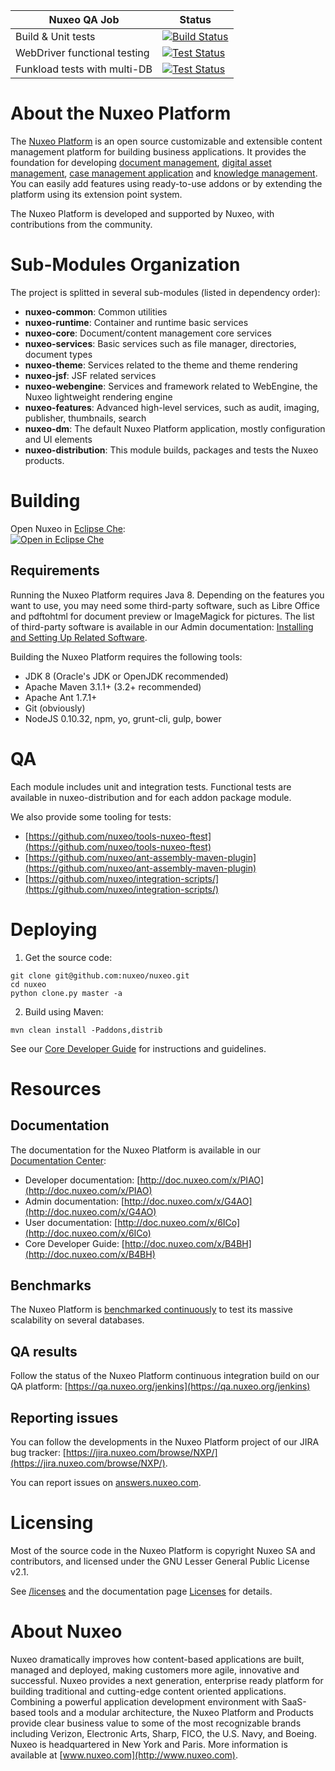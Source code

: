 
| Nuxeo QA Job | Status | 
|-----|--------|
| Build & Unit tests | [![Build Status](https://qa.nuxeo.org/jenkins/buildStatus/icon?job=master/nuxeo-master)](https://qa.nuxeo.org/jenkins/job/master/job/nuxeo-master)|
| WebDriver functional testing | [![Test Status](https://qa.nuxeo.org/jenkins/buildStatus/icon?job=master/FT-nuxeo-master-webdriver-cap-tomcat)](https://qa.nuxeo.org/jenkins/job/master/job/FT-nuxeo-master-webdriver-cap-tomcat)
|Funkload tests with multi-DB |[![Test Status](https://qa.nuxeo.org/jenkins/buildStatus/icon?job=master/FT-nuxeo-master-funkload-cap-tomcat-multidb)](https://qa.nuxeo.org/jenkins/job/master/job/FT-nuxeo-master-funkload-cap-tomcat-multidb)


# About the Nuxeo Platform


The [Nuxeo Platform](http://www.nuxeo.com/products/content-management-platform/) is an open source customizable and extensible content management platform for building business applications. It provides the foundation for developing [document management](http://www.nuxeo.com/solutions/document-management/), [digital asset management](http://www.nuxeo.com/solutions/digital-asset-management/), [case management application](http://www.nuxeo.com/solutions/case-management/) and [knowledge management](http://www.nuxeo.com/solutions/advanced-knowledge-base/). You can easily add features using ready-to-use addons or by extending the platform using its extension point system.

The Nuxeo Platform is developed and supported by Nuxeo, with contributions from the community.

# Sub-Modules Organization

The project is splitted in several sub-modules (listed in dependency order):

* **nuxeo-common**:
Common utilities
* **nuxeo-runtime**:
Container and runtime basic services
* **nuxeo-core**:
Document/content management core services
* **nuxeo-services**:
Basic services such as file manager, directories, document types
* **nuxeo-theme**:
Services related to the theme and theme rendering
* **nuxeo-jsf**:
JSF related services
* **nuxeo-webengine**:
Services and framework related to WebEngine, the Nuxeo lightweight rendering engine
* **nuxeo-features**:
Advanced high-level services, such as audit, imaging, publisher, thumbnails, search
* **nuxeo-dm**:
The default Nuxeo Platform application, mostly configuration and UI elements
* **nuxeo-distribution**:
This module builds, packages and tests the Nuxeo products.

# Building

Open Nuxeo in [Eclipse Che](https://www.eclipse.org/che/):  
[![Open in Eclipse Che](http://beta.codenvy.com/factory/resources/codenvy-contribute.svg)](https://beta.codenvy.com/f?id=r3pbh9wv7tjvbws7)

## Requirements

Running the Nuxeo Platform requires Java 8.
Depending on the features you want to use, you may need some third-party software, such as Libre Office and pdftohtml for document preview or ImageMagick for pictures. The list of third-party software is available in our Admin documentation: [Installing and Setting Up Related Software](http://doc.nuxeo.com/x/zgJc).

Building the Nuxeo Platform requires the following tools:

* JDK 8 (Oracle's JDK or OpenJDK recommended)
* Apache Maven 3.1.1+ (3.2+ recommended)
* Apache Ant 1.7.1+
* Git (obviously)
* NodeJS 0.10.32, npm, yo, grunt-cli, gulp, bower

# QA

Each module includes unit and integration tests. Functional tests are available in nuxeo-distribution and for each addon package module.

We also provide some tooling for tests:

* [https://github.com/nuxeo/tools-nuxeo-ftest](https://github.com/nuxeo/tools-nuxeo-ftest)
* [https://github.com/nuxeo/ant-assembly-maven-plugin](https://github.com/nuxeo/ant-assembly-maven-plugin)
* [https://github.com/nuxeo/integration-scripts/](https://github.com/nuxeo/integration-scripts/)

# Deploying

1. Get the source code:
```
git clone git@github.com:nuxeo/nuxeo.git
cd nuxeo
python clone.py master -a
```
2. Build using Maven:
```
mvn clean install -Paddons,distrib
```

See our [Core Developer Guide](http://doc.nuxeo.com/x/B4BH) for instructions and guidelines.

# Resources

## Documentation

The documentation for the Nuxeo Platform is available in our [Documentation Center](http://doc.nuxeo.com):

* Developer documentation: [http://doc.nuxeo.com/x/PIAO](http://doc.nuxeo.com/x/PIAO)
* Admin documentation: [http://doc.nuxeo.com/x/G4AO](http://doc.nuxeo.com/x/G4AO)
* User documentation: [http://doc.nuxeo.com/x/6ICo](http://doc.nuxeo.com/x/6ICo)
* Core Developer Guide: [http://doc.nuxeo.com/x/B4BH](http://doc.nuxeo.com/x/B4BH)

## Benchmarks

The Nuxeo Platform is [benchmarked continuously](https://benchmarks.nuxeo.com/) to test its massive scalability on several databases.

## QA results

Follow the status of the Nuxeo Platform continuous integration build on our QA platform: [https://qa.nuxeo.org/jenkins](https://qa.nuxeo.org/jenkins)

## Reporting issues

You can follow the developments in the Nuxeo Platform project of our JIRA bug tracker: [https://jira.nuxeo.com/browse/NXP/](https://jira.nuxeo.com/browse/NXP/).

You can report issues on [answers.nuxeo.com](http://answers.nuxeo.com).

# Licensing

Most of the source code in the Nuxeo Platform is copyright Nuxeo SA and
contributors, and licensed under the GNU Lesser General Public License v2.1.

See [/licenses](/licenses) and the documentation page [Licenses](http://doc.nuxeo.com/x/gIK7) for details.

# About Nuxeo

Nuxeo dramatically improves how content-based applications are built, managed and deployed, making customers more agile, innovative and successful. Nuxeo provides a next generation, enterprise ready platform for building traditional and cutting-edge content oriented applications. Combining a powerful application development environment with SaaS-based tools and a modular architecture, the Nuxeo Platform and Products provide clear business value to some of the most recognizable brands including Verizon, Electronic Arts, Sharp, FICO, the U.S. Navy, and Boeing. Nuxeo is headquartered in New York and Paris. More information is available at [www.nuxeo.com](http://www.nuxeo.com).

